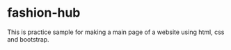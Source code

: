 # fashion-hub

This is practice sample for making a main page of a website using html, css and bootstrap.
